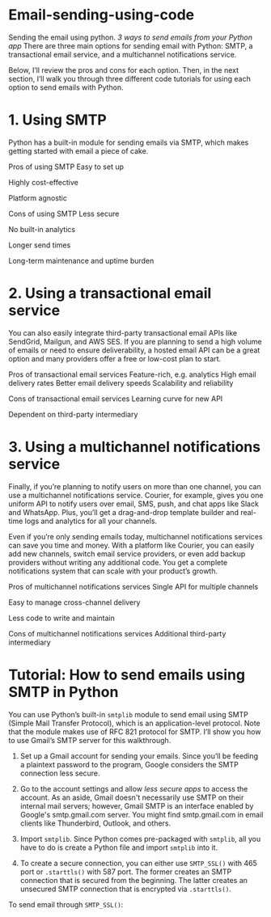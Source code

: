# Email-sending-using-code
Sending the email using python.
*3 ways to send emails from your Python app*
There are three main options for sending email with Python: SMTP, a transactional email service, and a multichannel notifications service.

Below, I’ll review the pros and cons for each option. Then, in the next section, I’ll walk you through three different code tutorials for using each option to send emails with Python.

# 1. Using SMTP
Python has a built-in module for sending emails via SMTP, which makes getting started with email a piece of cake.

Pros of using SMTP
Easy to set up

Highly cost-effective

Platform agnostic

Cons of using SMTP
Less secure

No built-in analytics

Longer send times

Long-term maintenance and uptime burden

# 2. Using a transactional email service
You can also easily integrate third-party transactional email APIs like SendGrid, Mailgun, and AWS SES. If you are planning to send a high volume of emails or need to ensure deliverability, a hosted email API can be a great option and many providers offer a free or low-cost plan to start.

Pros of transactional email services
Feature-rich, e.g. analytics
High email delivery rates
Better email delivery speeds
Scalability and reliability



Cons of transactional email services
Learning curve for new API

Dependent on third-party intermediary

# 3. Using a multichannel notifications service
Finally, if you’re planning to notify users on more than one channel, you can use a multichannel notifications service. Courier, for example, gives you one uniform API to notify users over email, SMS, push, and chat apps like Slack and WhatsApp. Plus, you’ll get a drag-and-drop template builder and real-time logs and analytics for all your channels.

Even if you’re only sending emails today, multichannel notifications services can save you time and money. With a platform like Courier, you can easily add new channels, switch email service providers, or even add backup providers without writing any additional code. You get a complete notifications system that can scale with your product’s growth.

Pros of multichannel notifications services
Single API for multiple channels

Easy to manage cross-channel delivery

Less code to write and maintain

Cons of multichannel notifications services
Additional third-party intermediary

# Tutorial: How to send emails using SMTP in Python
You can use Python’s built-in `smtplib` module to send email using SMTP (Simple Mail Transfer Protocol), which is an application-level protocol. Note that the module makes use of RFC 821 protocol for SMTP. I’ll show you how to use Gmail’s SMTP server for this walkthrough. 

1. Set up a Gmail account for sending your emails. Since you’ll be feeding a plaintext password to the program, Google considers the SMTP connection less secure. 

2. Go to the account settings and allow *less secure apps* to access the account. As an aside, Gmail doesn't necessarily use SMTP on their internal mail servers; however, Gmail SMTP is an interface enabled by Google's smtp.gmail.com server. You might find smtp.gmail.com in email clients like Thunderbird, Outlook, and others.

3. Import `smtplib`. Since Python comes pre-packaged with `smtplib`, all you have to do is create a Python file and import `smtplib` into it. 

4. To create a secure connection, you can either use `SMTP_SSL()` with 465 port or `.starttls()` with 587 port. The former creates an SMTP connection that is secured from the beginning. The latter creates an unsecured SMTP connection that is encrypted via `.starttls()`.

To send email through `SMTP_SSL()`:



